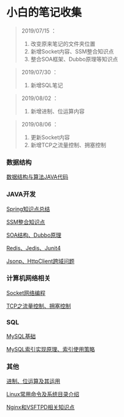 # 小白的笔记收集

> 2019/07/15 ：
>
> 1.  改变原来笔记的文件夹位置
> 2.  新增Socket内容、SSM整合知识点
> 3.  整合SOA框架、Dubbo原理等知识点

>2019/07/30 ：
>
>1. 新增SQL笔记

> 2019/08/02 ：
>
> 1. 新增进制、位运算内容

> 2019/08/06 ：
>
> 1. 更新Socket内容
> 2. 新增TCP之流量控制、拥塞控制



### 数据结构
[数据结构与算法JAVA代码](https://github.com/JavaCorn/StudyNotes-DataStructrues-Algorithms)



### JAVA开发

[Spring知识点总结](https://github.com/JavaCorn/eshop/blob/master/study/spring.md)

[SSM整合知识点](SSM/README.md)

[SOA结构、Dubbo原理](https://github.com/JavaCorn/eshop/blob/master/study/Dubbo.md)

[Redis、Jedis、Junit4](https://github.com/JavaCorn/eshop/blob/master/study/Redis.md)

[Jsonp、HttpClient跨域问题](https://github.com/JavaCorn/eshop/blob/master/study/AJAX%E3%80%81Jsonp%E3%80%81HttpClient.md)



### 计算机网络相关

[Socket网络编程](Socket/socket网络编程.md)

[TCP之流量控制、拥塞控制](Socket/TCP之流量控制、拥塞控制.md)



### SQL

[MySQL基础](SQL/MySQL笔记.md)

[MySQL索引实现原理、索引使用策略](SQL/sqlIndex.md)



### 其他

[进制、位运算及其运用](Bit/进制、位运算及其运用.md)

[Linux常用命令及系统目录介绍](https://github.com/JavaCorn/eshop/blob/master/study/Linux.md)

[Nginx和VSFTPD相关知识点](https://github.com/JavaCorn/eshop/blob/master/study/Nginx.md)

